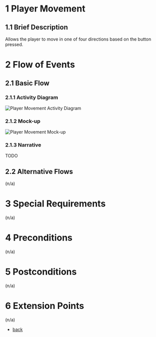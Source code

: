 # 1 Player Movement

## 1.1 Brief Description
Allows the player to move in one of four directions based on the button pressed.

# 2 Flow of Events
## 2.1 Basic Flow


### 2.1.1 Activity Diagram
![Player Movement Activity Diagram](https://albgei.github.io/gamedevs/UCs/UC1%20Activity%20Diagram.png)

### 2.1.2 Mock-up
![Player Movement Mock-up](https://albgei.github.io/gamedevs/UCs/UC1%20Mark-up.jpg)

### 2.1.3 Narrative
TODO

## 2.2 Alternative Flows
(n/a)

# 3 Special Requirements
(n/a)

# 4 Preconditions
(n/a)

# 5 Postconditions
(n/a)
 
# 6 Extension Points
(n/a)

- [back](https://albgei.github.io/gamedevs/index)

<script src="https://utteranc.es/client.js"
        repo="albgei/gamedevs"
        issue-term="pathname"
        label="commentary_"
        theme="github-dark"
        crossorigin="anonymous"
        async>
